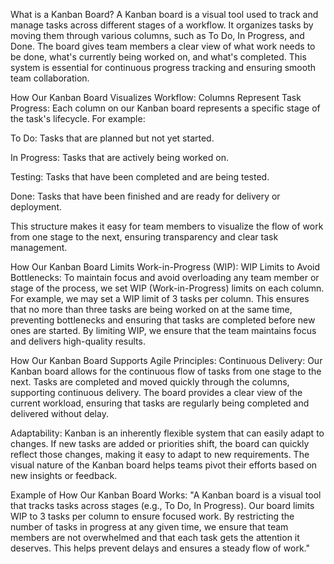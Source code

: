 What is a Kanban Board?
A Kanban board is a visual tool used to track and manage tasks across different stages of a workflow. It organizes tasks by moving them through various columns, such as To Do, In Progress, and Done. The board gives team members a clear view of what work needs to be done, what's currently being worked on, and what's completed. This system is essential for continuous progress tracking and ensuring smooth team collaboration.

How Our Kanban Board Visualizes Workflow:
Columns Represent Task Progress:
Each column on our Kanban board represents a specific stage of the task's lifecycle. For example:

To Do: Tasks that are planned but not yet started.

In Progress: Tasks that are actively being worked on.

Testing: Tasks that have been completed and are being tested.

Done: Tasks that have been finished and are ready for delivery or deployment.

This structure makes it easy for team members to visualize the flow of work from one stage to the next, ensuring transparency and clear task management.

How Our Kanban Board Limits Work-in-Progress (WIP):
WIP Limits to Avoid Bottlenecks:
To maintain focus and avoid overloading any team member or stage of the process, we set WIP (Work-in-Progress) limits on each column.
For example, we may set a WIP limit of 3 tasks per column. This ensures that no more than three tasks are being worked on at the same time, preventing bottlenecks and ensuring that tasks are completed before new ones are started. By limiting WIP, we ensure that the team maintains focus and delivers high-quality results.

How Our Kanban Board Supports Agile Principles:
Continuous Delivery:
Our Kanban board allows for the continuous flow of tasks from one stage to the next. Tasks are completed and moved quickly through the columns, supporting continuous delivery. The board provides a clear view of the current workload, ensuring that tasks are regularly being completed and delivered without delay.

Adaptability:
Kanban is an inherently flexible system that can easily adapt to changes. If new tasks are added or priorities shift, the board can quickly reflect those changes, making it easy to adapt to new requirements. The visual nature of the Kanban board helps teams pivot their efforts based on new insights or feedback.

Example of How Our Kanban Board Works:
"A Kanban board is a visual tool that tracks tasks across stages (e.g., To Do, In Progress). Our board limits WIP to 3 tasks per column to ensure focused work. By restricting the number of tasks in progress at any given time, we ensure that team members are not overwhelmed and that each task gets the attention it deserves. This helps prevent delays and ensures a steady flow of work."

